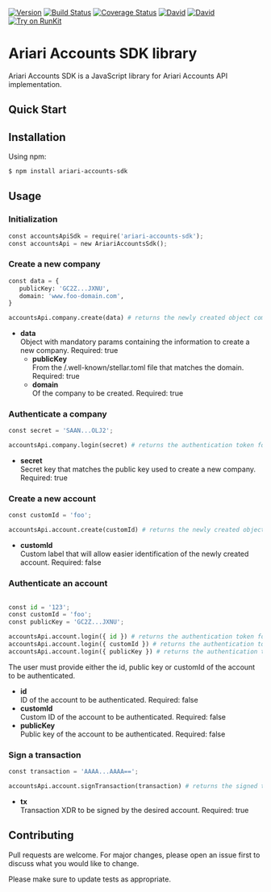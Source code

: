 [![Version](https://img.shields.io/npm/v/ariari-accounts-sdk.svg)](https://www.npmjs.org/package/ariari-accounts-sdk)
[![Build Status](https://travis-ci.com/ariari-co/ariari-accounts-sdk.svg?branch=master)](https://travis-ci.com/ariari-co/ariari-accounts-sdk)
[![Coverage Status](https://coveralls.io/repos/github/ariari-co/ariari-accounts-sdk/badge.svg)](https://coveralls.io/github/ariari-co/ariari-accounts-sdk)
[![David](https://img.shields.io/david/ariari-co/ariari-accounts-sdk.svg)](https://david-dm.org/ariari-co/ariari-accounts-sdk)
[![David](https://img.shields.io/david/dev/ariari-co/ariari-accounts-sdk.svg)](https://david-dm.org/ariari-co/ariari-accounts-sdk?type=dev)
[![Try on RunKit](https://badge.runkitcdn.com/ariari-accounts-sdk.svg)](https://runkit.com/npm/ariari-accounts-sdk)
# Ariari Accounts SDK library

Ariari Accounts SDK is a JavaScript library for Ariari Accounts API implementation.

## Quick Start

## Installation

Using npm:

```bash
$ npm install ariari-accounts-sdk
```

## Usage

### Initialization

```python
const accountsApiSdk = require('ariari-accounts-sdk');
const accountsApi = new AriariAccountsSdk();
```
### Create a new company

```python
const data = {
   publicKey: 'GC2Z...JXNU',
   domain: 'www.foo-domain.com',
}

accountsApi.company.create(data) # returns the newly created object company
```
- **data**\
Object with mandatory params containing the information to create a new company.
Required: true
  - **publicKey**\
  From the /.well-known/stellar.toml file that matches the domain.
  Required: true
  - **domain**\
  Of the company to be created.
  Required: true

### Authenticate a company

```python
const secret = 'SAAN...OLJ2';

accountsApi.company.login(secret) # returns the authentication token for a company
```

- **secret**\
Secret key that matches the public key used to create a new company.
Required: true

### Create a new account

```python
const customId = 'foo';

accountsApi.account.create(customId) # returns the newly created object account
```

- **customId**\
Custom label that will allow easier identification of the newly created account.
Required: false

### Authenticate an account

```python

const id = '123';
const customId = 'foo';
const publicKey = 'GC2Z...JXNU';

accountsApi.account.login({ id }) # returns the authentication token for an account
accountsApi.account.login({ customId }) # returns the authentication token for an account
accountsApi.account.login({ publicKey }) # returns the authentication token for an account
```
The user must provide either the id, public key or customId of the account to be authenticated.
- **id**\
ID of the account to be authenticated.
Required: false
- **customId**\
Custom ID of the account to be authenticated.
Required: false
- **publicKey**\
Public key of the account to be authenticated.
Required: false

### Sign a transaction

```python
const transaction = 'AAAA...AAAA==';

accountsApi.account.signTransaction(transaction) # returns the signed transaction
```

- **tx**\
Transaction XDR to be signed by the desired account.
Required: true

## Contributing
Pull requests are welcome. For major changes, please open an issue first to discuss what you would like to change.

Please make sure to update tests as appropriate.
